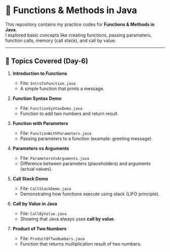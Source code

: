 # 📘 Functions & Methods in Java  

This repository contains my practice codes for **Functions & Methods in Java**.  
I explored basic concepts like creating functions, passing parameters, function calls, memory (call stack), and call by value.  

---

## 🚀 Topics Covered (Day-6)

1. **Introduction to Functions**  
   - File: `IntroToFunction.java`  
   - A simple function that prints a message.  

2. **Function Syntax Demo**  
   - File: `FunctionSyntaxDemo.java`  
   - Function to add two numbers and return result.  

3. **Function with Parameters**  
   - File: `FunctionWithParameters.java`  
   - Passing parameters to a function (example: greeting message).  

4. **Parameters vs Arguments**  
   - File: `ParametersVsArguments.java`  
   - Difference between parameters (placeholders) and arguments (actual values).  

5. **Call Stack Demo**  
   - File: `CallStackDemo.java`  
   - Demonstrating how functions execute using stack (LIFO principle).  

6. **Call by Value in Java**  
   - File: `CallByValue.java`  
   - Showing that Java always uses **call by value**.  

7. **Product of Two Numbers**  
   - File: `ProductOfTwoNumbers.java`  
   - Function that returns multiplication result of two numbers. 